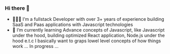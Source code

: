 ### Hi there 👋

<!--
**Peteryar/Peteryar** is a ✨ _special_ ✨ repository because its `README.md` (this file) appears on your GitHub profile.
-->

- 🧑🏾‍💻 I’m a fullstack Developer with over 3+ years of experience building SaaS and Paas applications with Javascript technologies
- 🌱 I’m currently learning Advance concepts of Javascript, like Javascript under the hood, building optimized React application, Node.js under the hood e.t.c I basically want to graps lowel level concepts of how things work
... In progress ...
